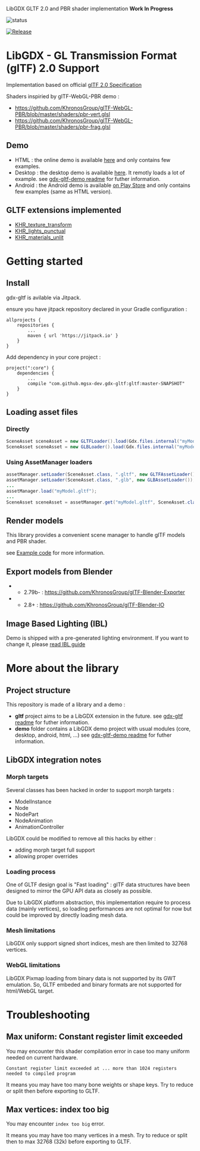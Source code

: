 
LibGDX GLTF 2.0 and PBR shader implementation **Work In Progress**

![status](https://img.shields.io/badge/glTF-2%2E0-green.svg?style=flat)

[![Release](https://jitpack.io/v/mgsx-dev/gdx-gltf.svg)](https://jitpack.io/#mgsx-dev/gdx-gltf)

# LibGDX - GL Transmission Format (glTF) 2.0 Support

Implementation based on official [glTF 2.0 Specification](https://github.com/KhronosGroup/glTF/tree/master/specification/2.0)

Shaders inspiried by glTF-WebGL-PBR demo :

* https://github.com/KhronosGroup/glTF-WebGL-PBR/blob/master/shaders/pbr-vert.glsl
* https://github.com/KhronosGroup/glTF-WebGL-PBR/blob/master/shaders/pbr-frag.glsl

## Demo

* HTML : the online demo is available [here](http://www.mgsx.net/gdx-gltf/) and only contains few examples.
* Desktop : the desktop demo is available [here](https://github.com/mgsx-dev/gdx-gltf/releases). It remotly loads a lot of example. see [gdx-gltf-demo readme](demo/README.md) for futher information.
* Android : the Android demo is available [on Play Store](https://play.google.com/store/apps/details?id=net.mgsx.gltf.demo) and only contains few examples (same as HTML version).

## GLTF extensions implemented

* [KHR_texture_transform](https://github.com/KhronosGroup/glTF/blob/master/extensions/2.0/Khronos/KHR_texture_transform)
* [KHR_lights_punctual](https://github.com/KhronosGroup/glTF/blob/master/extensions/2.0/Khronos/KHR_lights_punctual)
* [KHR_materials_unlit](https://github.com/KhronosGroup/glTF/blob/master/extensions/2.0/Khronos/KHR_materials_unlit)

# Getting started

## Install

gdx-gltf is avilable via Jitpack.

ensure you have jitpack repository declared in your Gradle configuration : 

```
allprojects {
	repositories {
		...
		maven { url 'https://jitpack.io' }
	}
}
```

Add dependency in your core project : 

```
project(":core") {
    dependencies {
    	...
        compile "com.github.mgsx-dev.gdx-gltf:gltf:master-SNAPSHOT"
    }
}
```

## Loading asset files

### Directly 

```java
SceneAsset sceneAsset = new GLTFLoader().load(Gdx.files.internal("myModel.gltf"));
SceneAsset sceneAsset = new GLBLoader().load(Gdx.files.internal("myModel.glb"));
```

### Using AssetManager loaders

```java
assetManager.setLoader(SceneAsset.class, ".gltf", new GLTFAssetLoader());
assetManager.setLoader(SceneAsset.class, ".glb", new GLBAssetLoader());
...
assetManager.load("myModel.gltf");
...
SceneAsset sceneAsset = assetManager.get("myModel.gltf", SceneAsset.class);
```

## Render models

This library provides a convenient scene manager to handle glTF models and PBR shader.

see [Example code](https://github.com/mgsx-dev/gdx-gltf/blob/master/demo/core/src/net/mgsx/gltf/examples/GLTFExample.java)
for more information.

## Export models from Blender

* - 2.79b- : https://github.com/KhronosGroup/glTF-Blender-Exporter
* - 2.8+   : https://github.com/KhronosGroup/glTF-Blender-IO

## Image Based Lighting (IBL)

Demo is shipped with a pre-generated lighting environment.
If you want to change it, please [read IBL guide](IBL.md)

# More about the library

## Project structure

This repository is made of a library and a demo :

* **gltf** project aims to be a LibGDX extension in the future.
  see [gdx-gltf readme](gltf/README.md) for futher information.
* **demo** folder contains a LibGDX demo project with usual modules (core, desktop, android, html, ...)
  see [gdx-gltf-demo readme](demo/README.md) for futher information.


## LibGDX integration notes

### Morph targets

Several classes has been hacked in order to support morph targets :

* ModelInstance
* Node
* NodePart
* NodeAnimation
* AnimationController

LibGDX could be modified to remove all this hacks by either : 

* adding morph target full support
* allowing proper overrides

### Loading process

One of GLTF design goal is "Fast loading" : glTF data structures have been designed to mirror the GPU API data as closely as possible.

Due to LibGDX platform abstraction, this implementation require to process data (mainly vertices), so loading performances are not optimal for now but could be improved by directly loading mesh data.


### Mesh limitations

LibGDX only support signed short indices, mesh are then limited to 32768 vertices. 

### WebGL limitations

LibGDX Pixmap loading from binary data is not supported by its GWT emulation. So, GLTF embeded and binary formats are not supported for html/WebGL target.

# Troubleshooting

## Max uniform: Constant register limit exceeded

You may encounter this shader compilation error in case too many uniform needed on current hardware.

`Constant register limit exceeded at ... more than 1024 registers needed to compiled program`

It means you may have too many bone weights or shape keys. Try to reduce or split then before exporting to GLTF. 

## Max vertices: index too big

You may encounter `index too big` error. 

It means you may have too many vertices in a mesh. Try to reduce or split then to max 32768 (32k) before exporting to GLTF. 


